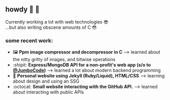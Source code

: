 ## howdy 👋 🤠
Currently working a lot with web technologies 😎  
...but also writing obscene amounts of C 😳

### some recent work:
- :framed_picture: **Ppm image compressor and decompressor in C** --> learned about the nitty gritty of images, and bitwise operations
- :shipit: **Express/MongoDB API for a non-profit's web app (s/o to [@JumboCode](https://github.com/JumboCode))** --> learned a lot about modern backend programming
- :eyes: **Personal website using Jekyll (Ruby/Liquid), HTML/CSS** --> learning about design and using an SSG
- :octocat: **Small website interacting with the GitHub API.** --> learned about interacting with public APIs
